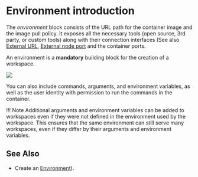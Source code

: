
# Environment introduction


The _environment_ block consists of the URL path for the container image and the image pull policy. It exposes all the necessary tools (open source, 3rd party, or custom tools) along with their connection interfaces  (See also [External URL](#xxx), [External node port](#xxx) and the container ports.

An environment is a __mandatory__ building block for the creation of a workspace. 

![](images/env-tools.png)

You can also include commands, arguments, and environment variables, as well as the user identity with permission to run the commands in the container.

!!! Note
    Additional arguments and environment variables can be added to workspaces even if they were not defined in the environment used by the workspace. This ensures that the same environment can still serve many workspaces, even if they differ by their arguments and environment variables.

## See Also

* Create an [Environment](../create/create-env.md)). 